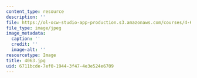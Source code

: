 ```yaml
---
content_type: resource
description: ''
file: https://ol-ocw-studio-app-production.s3.amazonaws.com/courses/4-614-religious-architecture-and-islamic-cultures-fall-2002/6711bcde7ef019443f474e3e524e6709_4063.jpg
file_type: image/jpeg
image_metadata:
  caption: ''
  credit: ''
  image-alt: ''
resourcetype: Image
title: 4063.jpg
uid: 6711bcde-7ef0-1944-3f47-4e3e524e6709
---
```

